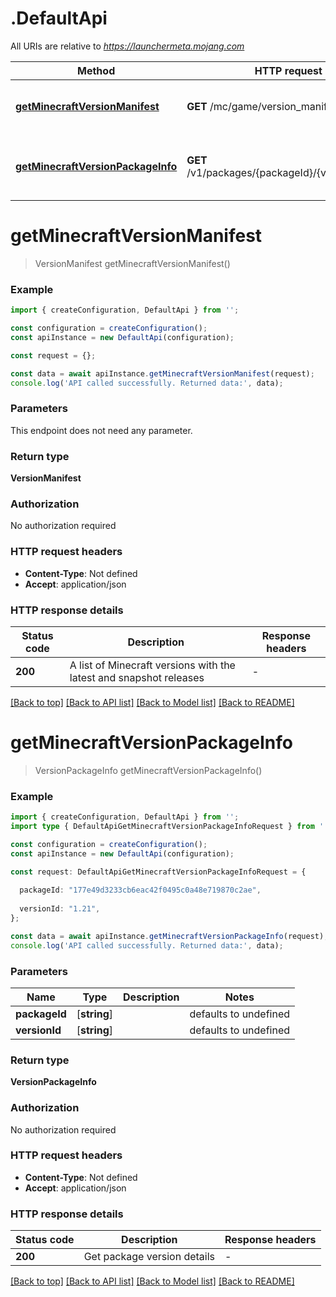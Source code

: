 # .DefaultApi

All URIs are relative to *https://launchermeta.mojang.com*

Method | HTTP request | Description
------------- | ------------- | -------------
[**getMinecraftVersionManifest**](DefaultApi.md#getMinecraftVersionManifest) | **GET** /mc/game/version_manifest.json | Get Minecraft version manifest
[**getMinecraftVersionPackageInfo**](DefaultApi.md#getMinecraftVersionPackageInfo) | **GET** /v1/packages/{packageId}/{versionId}.json | Get Minecraft version package info


# **getMinecraftVersionManifest**
> VersionManifest getMinecraftVersionManifest()


### Example


```typescript
import { createConfiguration, DefaultApi } from '';

const configuration = createConfiguration();
const apiInstance = new DefaultApi(configuration);

const request = {};

const data = await apiInstance.getMinecraftVersionManifest(request);
console.log('API called successfully. Returned data:', data);
```


### Parameters
This endpoint does not need any parameter.


### Return type

**VersionManifest**

### Authorization

No authorization required

### HTTP request headers

 - **Content-Type**: Not defined
 - **Accept**: application/json


### HTTP response details
| Status code | Description | Response headers |
|-------------|-------------|------------------|
**200** | A list of Minecraft versions with the latest and snapshot releases |  -  |

[[Back to top]](#) [[Back to API list]](README.md#documentation-for-api-endpoints) [[Back to Model list]](README.md#documentation-for-models) [[Back to README]](README.md)

# **getMinecraftVersionPackageInfo**
> VersionPackageInfo getMinecraftVersionPackageInfo()


### Example


```typescript
import { createConfiguration, DefaultApi } from '';
import type { DefaultApiGetMinecraftVersionPackageInfoRequest } from '';

const configuration = createConfiguration();
const apiInstance = new DefaultApi(configuration);

const request: DefaultApiGetMinecraftVersionPackageInfoRequest = {
  
  packageId: "177e49d3233cb6eac42f0495c0a48e719870c2ae",
  
  versionId: "1.21",
};

const data = await apiInstance.getMinecraftVersionPackageInfo(request);
console.log('API called successfully. Returned data:', data);
```


### Parameters

Name | Type | Description  | Notes
------------- | ------------- | ------------- | -------------
 **packageId** | [**string**] |  | defaults to undefined
 **versionId** | [**string**] |  | defaults to undefined


### Return type

**VersionPackageInfo**

### Authorization

No authorization required

### HTTP request headers

 - **Content-Type**: Not defined
 - **Accept**: application/json


### HTTP response details
| Status code | Description | Response headers |
|-------------|-------------|------------------|
**200** | Get package version details |  -  |

[[Back to top]](#) [[Back to API list]](README.md#documentation-for-api-endpoints) [[Back to Model list]](README.md#documentation-for-models) [[Back to README]](README.md)


